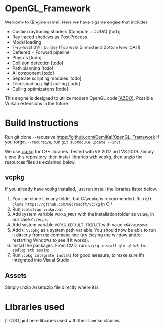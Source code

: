 # OpenGL_Framework
Welcome to [Engine name]. Here we have a game engine that includes
- Custom raytracing shaders (Compute + CUDA) [todo]
- Ray traced shadows as Post Process
- Model loading
- Two-level BVH builder (Top level Binned and Bottom level SAH),
- Deferred + Forward pipeline
- Physics [todo]
- Collision detection [todo]
- Path planning [todo]
- AI component [todo]
- Seperate scripting modules [todo]
- Tiled shading / light culling [todo]
- Culling optimizations [todo]

This engine is designed to utilize modern OpenGL code [(AZDO)](https://www.gdcvault.com/play/1020791/Approaching-Zero-Driver-Overhead-in).
Possible Vulkan extensions in the future 

# Build Instructions
Run git clone --recursive https://github.com/DemiKal/OpenGL_Framework
If you forgot `--recursive`, run `git submodule update --init`

We use [vcpkg](https://github.com/microsoft/vcpkg) for C++ libraries. Tested with VS 2017 and VS 2019.
Simply clone this repository, then install libraries with vcpkg, then unzip the resources files as explained below.

## vcpkg 
If you already have vcpkg installed, just run install the libraries listed below.

1. You can clone it in any folder, but C:\vcpkg is recommended. Run `git clone https://github.com/Microsoft/vcpkg` in C:/
2. Run `bootstrap-vcpkg.bat` 
3. Add system variable `VCPKG_ROOT` with the installation folder as value, in our case `C:/vcpkg`
4. Add system variable `VCPKG_DEFAULT_TRIPLET` with value `x64-windows`
5. Add `C:\vcpkg` as a system path variable. You should now be able to run it directly from the command line (try closing the window and/or restarting Windows to see if it works).
6. Install the packages. From CMD, run: `vcpkg install glm glfw3 fmt spdlog stb assimp`
6. Run `vcpkg integrate install` for good measure, to make sure it's integrated into Visual Studio. 

## Assets
Simply unzip Assets.zip file directly where it is.

# Libraries used
[TODO] put here libraries used with their license clauses.
